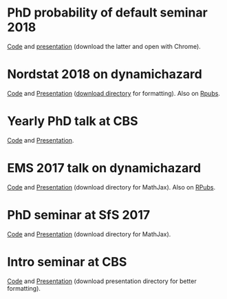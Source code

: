 # PhD probability of default seminar 2018
[Code](/US-pd-analysis-cbs-18/presentation.Rmd) and [presentation](https://raw.githubusercontent.com/boennecd/Talks/master/US-pd-analysis-cbs-18/presentation.html) (download the latter and open with Chrome).

# Nordstat 2018 on dynamichazard
[Code](Nordstat2018/nordstat18/) and [Presentation](https://htmlpreview.github.io/?https://github.com/boennecd/Talks/blob/master/Nordstat2018/nordstat18//presentation.html) ([download directory](Nordstat2018/nordstat18/) for formatting). Also on [Rpubs](http://rpubs.com/boennecd/Nordstat2018).

# Yearly PhD talk at CBS
[Code](cbs_phd_day_18/cbs_presentation.zip) and [Presentation](https://htmlpreview.github.io/?https://github.com/boennecd/Talks/blob/master/cbs_phd_day_18/presentation.html).

# EMS 2017 talk on dynamichazard
[Code](https://github.com/boennecd/Talks/tree/master/EMS17) and [Presentation](https://htmlpreview.github.io/?https://github.com/boennecd/Talks/blob/master/EMS17/EMS17.html#/) (download directory for MathJax). Also on [RPubs](http://rpubs.com/boennecd/EMS17).

# PhD seminar at SfS 2017
[Code](https://github.com/boennecd/Talks/tree/master/sfs_17) and [Presentation](https://htmlpreview.github.io/?https://github.com/boennecd/Talks/blob/master/sfs_17/sfs_17.html#/) (download directory for MathJax).

# Intro seminar at CBS
[Code](https://github.com/boennecd/Talks/tree/master/intro_seminar_phd) and [Presentation](https://htmlpreview.github.io/?https://github.com/boennecd/Talks/blob/master/intro_seminar_phd/intro_seminar_phd.html) (download presentation directory for better formatting).
